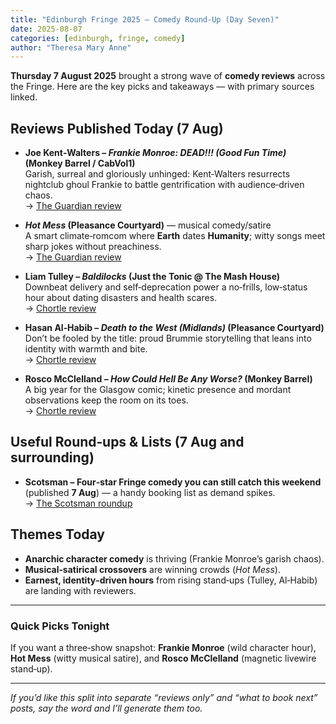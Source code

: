 ```yaml
---
title: "Edinburgh Fringe 2025 – Comedy Round‑Up (Day Seven)"
date: 2025-08-07
categories: [edinburgh, fringe, comedy]
author: "Theresa Mary Anne"
---
```


**Thursday 7 August 2025** brought a strong wave of **comedy reviews** across the Fringe. Here are the key picks and takeaways — with primary sources linked.

## Reviews Published Today (7 Aug)

- **Joe Kent‑Walters – _Frankie Monroe: DEAD!!! (Good Fun Time)_ (Monkey Barrel / CabVol1)**  
  Garish, surreal and gloriously unhinged: Kent‑Walters resurrects nightclub ghoul Frankie to battle gentrification with audience‑driven chaos.  
  → [The Guardian review](https://www.theguardian.com/stage/2025/aug/07/joe-kent-walters-is-frankie-monroe-dead-good-fun-time-review-cabvol1-at-monkey-barrel-edinburgh)

- **_Hot Mess_ (Pleasance Courtyard)** — musical comedy/satire  
  A smart climate‑romcom where **Earth** dates **Humanity**; witty songs meet sharp jokes without preachiness.  
  → [The Guardian review](https://www.theguardian.com/stage/2025/aug/07/hot-mess-review-pleasance-courtyard-edinburgh)

- **Liam Tulley – _Baldilocks_ (Just the Tonic @ The Mash House)**  
  Downbeat delivery and self‑deprecation power a no‑frills, low‑status hour about dating disasters and health scares.  
  → [Chortle review](https://www.chortle.co.uk/review/2025/08/07/58695/liam_tulley%3A_baldilocks)

- **Hasan Al‑Habib – _Death to the West (Midlands)_ (Pleasance Courtyard)**  
  Don’t be fooled by the title: proud Brummie storytelling that leans into identity with warmth and bite.  
  → [Chortle review](https://www.chortle.co.uk/review/2025/08/07/58694/hasan_al-habib%3A_death_to_the_west_%28midlands%29)

- **Rosco McClelland – _How Could Hell Be Any Worse?_ (Monkey Barrel)**  
  A big year for the Glasgow comic; kinetic presence and mordant observations keep the room on its toes.  
  → [Chortle review](https://www.chortle.co.uk/review/2025/08/07/58698/rosco_mcclelland%3A_how_could_hell_be_any_worse%3F)

## Useful Round‑ups & Lists (7 Aug and surrounding)

- **Scotsman – Four‑star Fringe comedy you can still catch this weekend** (published **7 Aug**) — a handy booking list as demand spikes.  
  → [The Scotsman roundup](https://www.scotsman.com/arts-and-culture/edinburgh-festivals/comedy/four-star-edinburgh-festival-fringe-comedy-2025-12-shows-the-scotman-critics-have-loved-you-can-still-get-tickets-for-this-weekend-5261256)

## Themes Today

- **Anarchic character comedy** is thriving (Frankie Monroe’s garish chaos).  
- **Musical‑satirical crossovers** are winning crowds (_Hot Mess_).  
- **Earnest, identity‑driven hours** from rising stand‑ups (Tulley, Al‑Habib) are landing with reviewers.

---

### Quick Picks Tonight

If you want a three‑show snapshot: **Frankie Monroe** (wild character hour), **Hot Mess** (witty musical satire), and **Rosco McClelland** (magnetic livewire stand‑up).

---

_If you’d like this split into separate “reviews only” and “what to book next” posts, say the word and I’ll generate them too._
